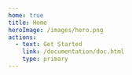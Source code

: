 ```yaml
---
home: true
title: Home
heroImage: /images/hero.png
actions:
  - text: Get Started
    link: /documentation/doc.html
    type: primary
---
```

